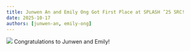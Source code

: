 ```yaml
---
title: Junwen An and Emily Ong Got First Place at SPLASH ’25 SRC!
date: 2025-10-17
authors: [junwen-an, emily-ong]
---
```


![](splash25_sv.png)
Congratulations to Junwen and Emily!